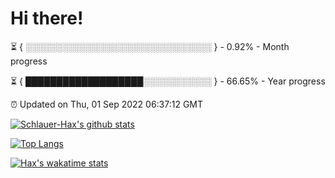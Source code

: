 # Hi there!

⏳ { ░░░░░░░░░░░░░░░░░░░░░░░░░░░░░░ } - 0.92% - Month progress

⏳ { ███████████████████░░░░░░░░░░░ } - 66.65% - Year progress

⏰ Updated on Thu, 01 Sep 2022 06:37:12 GMT


[![Schlauer-Hax's github stats](https://github-readme-stats.vercel.app/api?username=Schlauer-Hax&show_icons=true&theme=dark&count_private=true)](https://github.com/Schlauer-Hax)


[![Top Langs](https://github-readme-stats.vercel.app/api/top-langs/?username=Schlauer-Hax&layout=compact&theme=dark)](https://github.com/Schlauer-Hax?tab=repositories)


[![Hax's wakatime stats](https://github-readme-stats.vercel.app/api/wakatime?username=Hax&theme=dark)](https://wakatime.com/@Hax)

